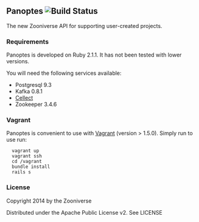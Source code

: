 ## Panoptes ![Build Status](https://travis-ci.org/zooniverse/Panoptes.svg?branch=master)

The new Zooniverse API for supporting user-created projects. 

### Requirements

Panoptes is developed on Ruby 2.1.1. It has not been tested with lower versions. 

You will need the following services available:
* Postgresql 9.3
* Kafka 0.8.1
* [Cellect](https://github.com/parrish/Cellect)
* Zookeeper 3.4.6

### Vagrant

Panoptes is convenient to use with [Vagrant](http://vagrantup.com) (version > 1.5.0). Simply run  to use run:

      vagrant up
      vagrant ssh
      cd /vagrant
      bundle install
      rails s

### License

Copyright 2014 by the Zooniverse

Distributed under the Apache Public License v2. See LICENSE
